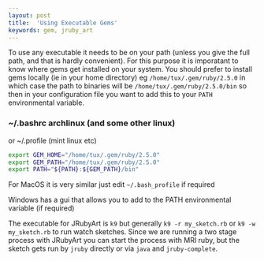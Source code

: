 ```yaml
---
layout: post
title:  'Using Executable Gems'
keywords: gem, jruby_art
---
```

To use any executable it needs to be on your path (unless you give the full path, and that is hardly convenient). For this purpose it is imporatant to know where gems get installed on your system. You should prefer to install gems locally (ie in your home directory) eg `/home/tux/.gem/ruby/2.5.0` in which case the path to binaries will be `/home/tux/.gem/ruby/2.5.0/bin` so then in your configuration file you want to add this to your `PATH` environmental variable.

### ~/.bashrc archlinux (and some other linux)

or ~/.profile (mint linux etc)

```bash
export GEM_HOME="/home/tux/.gem/ruby/2.5.0"
export GEM_PATH="/home/tux/.gem/ruby/2.5.0"
export PATH="${PATH}:${GEM_PATH}/bin"
```

For MacOS it is very similar just edit `~/.bash_profile` if required

Windows has a gui that allows you to add to the PATH environmental variable (if required)

The executable for JRubyArt is `k9` but generally `k9 -r my_sketch.rb` or `k9 -w my_sketch.rb` to run watch sketches. Since we are running a two stage process with JRubyArt you can start the process with MRI ruby, but the sketch gets run by `jruby` directly or via `java` and `jruby-complete`.

